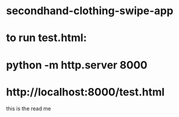 # secondhand-clothing-swipe-app

# to run test.html:
# python -m http.server 8000
# http://localhost:8000/test.html

this is the read me